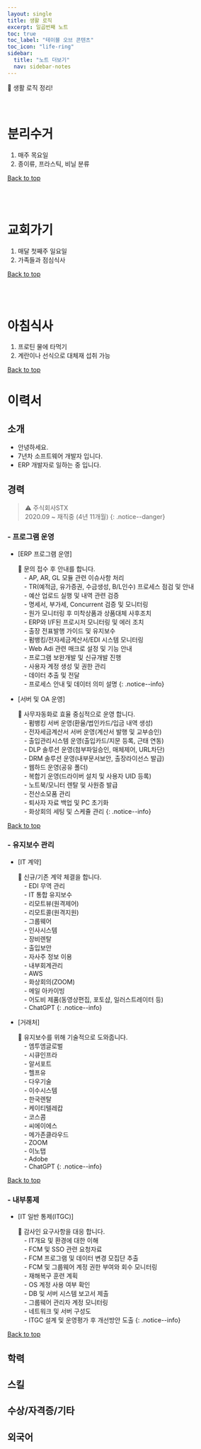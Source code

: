 ```yaml
---
layout: single
title: 생활 로직
excerpt: 일곱번째 노트
toc: true
toc_label: "테이블 오브 콘텐츠"
toc_icon: "life-ring"
sidebar:
  title: "노트 더보기"
  nav: sidebar-notes
---
```


🏡 생활 로직 정리!
<br><br><br>
# 분리수거
  1. 매주 목요일
  2. 종이류, 프라스틱, 비닐 분류
     
<a href="#" class="btn btn--success">Back to top</a>
<br>

<br><br>
# 교회가기
  1. 매달 첫째주 일요일
  2. 가족들과 점심식사
     
<a href="#" class="btn btn--success">Back to top</a>
<br>

<br><br>
# 아침식사
  1. 프로틴 물에 타먹기
  2. 계란이나 선식으로 대체재 섭취 가능

<a href="#" class="btn btn--success">Back to top</a>
<br>

# 이력서
## 소개
- 안녕하세요.
- 7년차 소프트웨어 개발자 입니다.
- ERP 개발자로 일하는 중 입니다.
  
## 경력
  > ⚠️ 주식회사STX <br>
  > 2020.09 ~ 재직중 (4년 11개월)
  > {: .notice--danger}
  
### - 프로그램 운영
- [ERP 프로그램 운영]
  
  📓 문의 접수 후 안내를 합니다. <br> &emsp;- AP, AR, GL 모듈 관련 이슈사항 처리 <br> &emsp;- TR(예적금, 유가증권, 수금생성, B/L인수) 프로세스 점검 및 안내 <br> &emsp;- 예산 업로드 실행 및 내역 관련 검증 <br> &emsp;- 명세서, 부가세, Concurrent 검증 및 모니터링 <br> &emsp;- 원가 모니터링 후 미착상품과 상품대체 사후조치 <br> &emsp;- ERP와 I/F된 프로시저 모니터링 및 에러 조치 <br> &emsp;- 출장 전표발행 가이드 및 유지보수 <br> &emsp;- 펌뱅킹/전자세금계산서/EDI 시스템 모니터링 <br> &emsp;- Web Adi 관련 매크로 설정 및 기능 안내 <br> &emsp;- 프로그램 보완개발 및 신규개발 진행 <br> &emsp;- 사용자 계정 생성 및 권한 관리 <br> &emsp;- 데이터 추출 및 전달 <br> &emsp;- 프로세스 안내 및 데이터 의미 설명
  {: .notice--info}
  
- [서버 및 OA 운영]

  📓 사무자동화로 효율 중심적으로 운영 합니다. <br> &emsp;- 펌뱅킹 서버 운영(환율/법인카드/입금 내역 생성) <br> &emsp;- 전자세금계산서 서버 운영(계산서 발행 및 교부승인) <br> &emsp;- 출입관리시스템 운영(출입카드/지문 등록, 근태 연동) <br> &emsp;- DLP 솔루션 운영(첨부파일승인, 매체제어, URL차단) <br> &emsp;- DRM 솔루션 운영(내부문서보안, 출장라이선스 발급) <br> &emsp;- 웹하드 운영(공유 폴더) <br> &emsp;- 복합기 운영(드라이버 설치 및 사용자 UID 등록) <br> &emsp;- 노트북/모니터 렌탈 및 사원증 발급 <br> &emsp;- 전산소모품 관리 <br> &emsp;- 퇴사자 자료 백업 및 PC 초기화 <br> &emsp;- 화상회의 세팅 및 스케쥴 관리
  {: .notice--info}

<a href="#" class="btn btn--success">Back to top</a>
<br> 

### - 유지보수 관리 
- [IT 계약]

  📓 신규/기존 계약 체결을 합니다. <br> &emsp;- EDI 무역 관리 <br> &emsp;- IT 통합 유지보수 <br> &emsp;- 리모트뷰(원격제어)  <br> &emsp;- 리모트콜(원격지원) <br> &emsp;- 그룹웨어 <br> &emsp;- 인사시스템 <br> &emsp;- 장비렌탈 <br> &emsp;- 출입보안 <br> &emsp;- 자사주 정보 이용 <br> &emsp;- 내부회계관리 <br> &emsp;- AWS  <br> &emsp;- 화상회의(ZOOM) <br> &emsp;- 메일 아카이빙 <br> &emsp;- 어도비 제품(동영상편집, 포토샵, 일러스트레이터 등) <br> &emsp;- ChatGPT
  {: .notice--info}

- [거래처]

  📓 유지보수를 위해 기술적으로 도와줍니다. <br> &emsp;- 엠투엠글로벌 <br> &emsp;- 시큐인프라 <br> &emsp;- 알서포트  <br> &emsp;- 헬프유 <br> &emsp;- 다우기술 <br> &emsp;- 이수시스템 <br> &emsp;- 한국렌탈 <br> &emsp;- 케이티텔레캅 <br> &emsp;- 코스콤 <br> &emsp;- 씨에이에스 <br> &emsp;- 메가존클라우드 <br> &emsp;- ZOOM <br> &emsp;- 이노탭 <br> &emsp;- Adobe <br> &emsp;- ChatGPT
  {: .notice--info}

<a href="#" class="btn btn--success">Back to top</a>
<br>  

### - 내부통제
- [IT 일반 통제(ITGC)]

  📓 감사인 요구사항을 대응 합니다. <br> &emsp;- IT개요 및 환경에 대한 이해 <br> &emsp;- FCM 및 SSO 관련 요청자료 <br> &emsp;- FCM 프로그램 및 데이터 변경 모집단 추출 <br> &emsp;- FCM 및 그룹웨어 계정 권한 부여와 회수 모니터링 <br> &emsp;- 재해복구 훈련 계획 <br> &emsp;- OS 계정 사용 여부 확인 <br> &emsp;- DB 및 서버 시스템 보고서 제출 <br> &emsp;- 그룹웨어 관리자 계정 모니터링 <br> &emsp;- 네트워크 및 서버 구성도 <br> &emsp;- ITGC 설계 및 운영평가 후 개선방안 도출
  {: .notice--info}

<a href="#" class="btn btn--success">Back to top</a>
<br>  

## 학력
## 스킬
## 수상/자격증/기타
## 외국어


